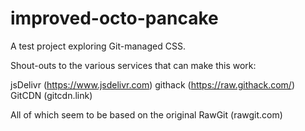 # improved-octo-pancake
A test project exploring Git-managed CSS.

Shout-outs to the various services that can make this work:

jsDelivr (https://www.jsdelivr.com)
githack (https://raw.githack.com/)
GitCDN (gitcdn.link)

All of which seem to be based on the original RawGit (rawgit.com)
